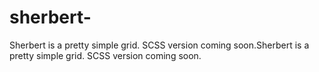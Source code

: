 # sherbert-
Sherbert is a pretty simple grid. SCSS version coming soon.Sherbert is a pretty simple grid. SCSS version coming soon.
